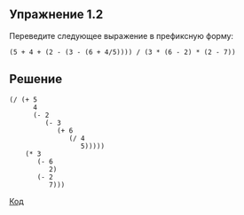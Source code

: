 ## Упражнение 1.2

Переведите следующее выражение в префиксную форму:
```
(5 + 4 + (2 - (3 - (6 + 4/5)))) / (3 * (6 - 2) * (2 - 7))
```

## Решение
```racket
(/ (+ 5
      4
      (- 2
         (- 3
            (+ 6
               (/ 4
                  5)))))
    (* 3
       (- 6
          2)
       (- 2
          7)))
```

[Код](../../src/ch01/1-2.rkt)
